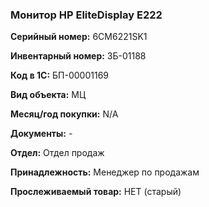 ### Монитор HP EliteDisplay E222 </br>

**Серийный номер:** 6CM6221SK1</br>

**Инвентарный номер:** ЗБ-01188 </br>

**Код в 1С:** БП-00001169 </br>

**Вид объекта:** МЦ

**Месяц/год покупки:** N/A </br>

**Документы:** - </br>

**Отдел:** Отдел продаж </br>

**Принадлежность:** Менеджер по продажам </br>

**Прослеживаемый товар:** НЕТ (старый) 
